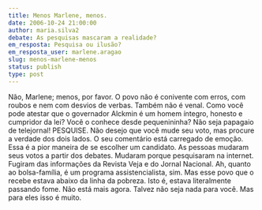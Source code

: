 ```yaml
---
title: Menos Marlene, menos.
date: 2006-10-24 21:00:00
author: maria.silva2
debate: As pesquisas mascaram a realidade?
em_resposta: Pesquisa ou ilusão?
em_resposta_user: marlene.aragao
slug: menos-marlene-menos
status: publish 
type: post
---
```


Não, Marlene; menos, por favor. O povo não é conivente com erros, com roubos e nem com desvios de verbas. Também não é venal. 
Como você pode atestar que o governador Alckmin é um homem íntegro, honesto e cumpridor da lei? Você o conhece desde pequenininha? Não seja papagaio de telejornal! PESQUISE.
Não desejo que você mude seu voto, mas procure a verdade dos dois lados. O seu comentário está carregado de emoção. Essa é a pior maneira de se escolher um candidato.
As pessoas mudaram seus votos a partir dos debates. Mudaram porque pesquisaram na internet. Fugiram das informações da Revista Veja e do Jornal Nacional. 
Ah, quanto ao bolsa-família, é um programa assistencialista, sim. Mas esse povo que o recebe estava abaixo da linha da pobreza. Isto é, estava literalmente passando fome. Não está mais agora. Talvez não seja nada para você. Mas para eles isso é muito.
